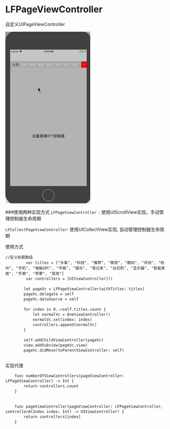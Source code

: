 # LFPageViewController
自定义UIPageViewController

![](https://github.com/mlf2020/LFPageViewController/blob/master/pageVc.gif)

###使用两种实现方式
`LFPageViewController `: 使用UIScrollView实现，手动管理控制器生命周期

`LFCollectPageViewController`: 使用UICollectView实现, 自动管理控制器生命周期

使用方式

```
//定义标题数组
	     var titles = ["头条", "科技", "推荐", "萌宠", "数码", "评测", "杭州", "手机", "电脑&PC", "平板", "娱乐", "笔记本", "台式机", "显示器", "智能家居", "手表", "苹果", "其他"]
	     var controllers = [UIViewController]()

        let pageVc = LFPageViewController(withTitles: titles)
        pageVc.delegate = self
        pageVc.dataSource = self
        
        for index in 0..<self.titles.count {
            let normalVc = OneViewController()
            normalVc.set(index: index)
            controllers.append(normalVc)
        }
        
        self.addChildViewController(pageVc)
        view.addSubview(pageVc.view)
        pageVc.didMove(toParentViewController: self)
        
```

实现代理

```
    func numberOfViewControllers(pageViewController: LFPageViewController) -> Int {
        return controllers.count
    }

    
    func pageViewController(pageViewController: LFPageViewController, controllerAtIndex index: Int) -> UIViewController! {
        return controllers[index]
    }

```

